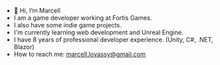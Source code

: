 - 👋 Hi, I’m Marcell
- I am a game developer working at Fortis Games.
- I also have some indie game projects.
- I'm currently learning web development and Unreal Engine.
- I have 8 years of professional developer experience. (Unity, C#, .NET, Blazor)
- How to reach me: marcell.lovassy@gmail.com

<!---
marcell-lovassy/marcell-lovassy is a ✨ special ✨ repository because its `README.md` (this file) appears on your GitHub profile.
You can click the Preview link to take a look at your changes.
--->
